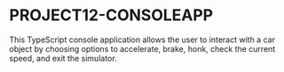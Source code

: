 # PROJECT12-CONSOLEAPP
This TypeScript console application allows the user to interact with a car object by choosing options to accelerate, brake, honk, check the current speed, and exit the simulator.
